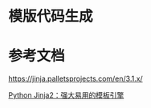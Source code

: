 # 模版代码生成



# 参考文档

https://jinja.palletsprojects.com/en/3.1.x/

[Python Jinja2：强大易用的模板引擎](https://juejin.cn/post/7282693176204673039)
